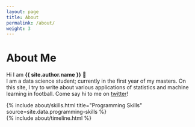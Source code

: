 ```yaml
---
layout: page
title: About
permalink: /about/
weight: 3
---
```


# **About Me**

Hi I am **{{ site.author.name }}** :wave:<br>
I am a data science student; currently in the first year of my masters. On this site, I try to write about various applications of statistics and machine learning in football. Come say hi to me on [twitter](https://twitter.com/abhisheksh_98/)!

<div class="row">
{% include about/skills.html title="Programming Skills" source=site.data.programming-skills %}
<!-- {% include about/skills.html title="Other Skills" source=site.data.other-skills %} -->
</div>

<div class="row">
{% include about/timeline.html %}
</div>
